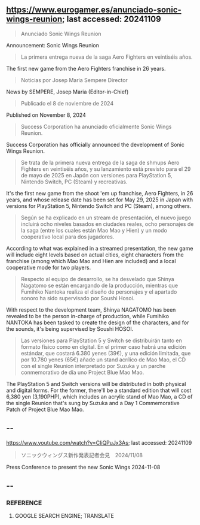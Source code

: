 ## https://www.eurogamer.es/anunciado-sonic-wings-reunion; last accessed: 20241109

> Anunciado Sonic Wings Reunion

Announcement: Sonic Wings Reunion

> La primera entrega nueva de la saga Aero Fighters en veintiséis años.

The first new game from the Aero Fighters franchise in 26 years.

> Noticias por Josep Maria Sempere Director

News by SEMPERE, Josep Maria (Editor-in-Chief)

> Publicado el 8 de noviembre de 2024 

Published on November 8, 2024

> Success Corporation ha anunciado oficialmente Sonic Wings Reunion.

Success Corporation has officially announced the development of Sonic Wings Reunion.

> Se trata de la primera nueva entrega de la saga de shmups Aero Fighters en veintiséis años, y su lanzamiento está previsto para el 29 de mayo de 2025 en Japón con versiones para PlayStation 5, Nintendo Switch, PC (Steam) y recreativas.

It's the first new game from the shoot 'em up franchise, Aero Fighters, in 26 years, and whose release date has been set for May 29, 2025 in Japan with versions for PlayStation 5, Nintendo Switch and PC (Steam), among others.

> Según se ha explicado en un stream de presentación, el nuevo juego incluirá ocho niveles basados en ciudades reales, ocho personajes de la saga (entre los cuales están Mao Mao y Hien) y un modo cooperativo local para dos jugadores.

According to what was explained in a streamed presentation, the new game will include eight levels based on actual cities, eight characters from the franchise (among which Mao Mao and Hien are included) and a local cooperative mode for two players.

> Respecto al equipo de desarrollo, se ha desvelado que Shinya Nagatomo se están encargando de la producción, mientras que Fumihiko Nantoka realiza el diseño de personajes y el apartado sonoro ha sido supervisado por Soushi Hosoi.

With respect to the development team, Shinya NAGATOMO has been revealed to be the person in-charge of production, while Fumihiko NANTOKA has been tasked to create the design of the characters, and for the sounds, it's being supervised by Soushi HOSOI. 

> Las versiones para PlayStation 5 y Switch se distribuirán tanto en formato físico como en digital. En el primer caso habrá una edición estándar, que costará 6.380 yenes (39€), y una edición limitada, que por 10.780 yenes (65€) añade un stand acrílico de Mao Mao, el CD con el single Reunion interpretado por Suzuka y un parche conmemorativo de día uno Project Blue Mao Mao. 

The PlayStation 5 and Switch versions will be distributed in both physical and digital forms. For the former, there'll be a standard edition that will cost 6,380 yen (3,190PHP), which includes an acrylic stand of Mao Mao, a CD of the single Reunion that's sung by Suzuka and a Day 1 Commemorative Patch of Project Blue Mao Mao.  

## --

https://www.youtube.com/watch?v=CIiQPuJx3As; last accessed: 20241109

> ソニックウィングス新作発表記者会見　2024/11/08 
 
Press Conference to present the new Sonic Wings 2024-11-08
  
## --

### REFERENCE

1) GOOGLE SEARCH ENGINE; TRANSLATE